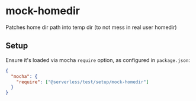 # mock-homedir

Patches home dir path into temp dir (to not mess in real user homedir)

## Setup

Ensure it's loaded via mocha `require` option, as configured in `package.json`:

```json
{
  "mocha": {
    "require": ["@serverless/test/setup/mock-homedir"]
  }
}
```
